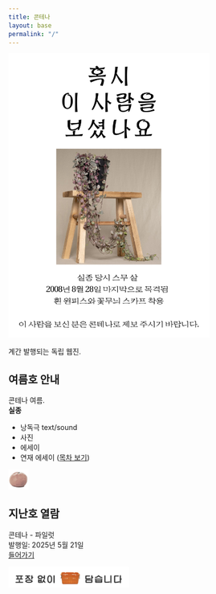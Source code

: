 ```yaml
---
title: 콘테나
layout: base
permalink: "/"
---
```


<img src="/images/missing_color.png" alt="실종신고" width="400">

계간 발행되는 독립 웹진.  
  
## 여름호 안내

콘테나 여름.  
**실종**

- 낭독극 text/sound  
- 사진  
- 에세이  
- 연재 에세이 ([목차 보기](/nameless))  
  
<img src="/images/contena_.png" alt="귤" width="40" />  

## 지난호 열람

콘테나 - 파일럿  
발행일: 2025년 5월 21일  
[들어가기](/0)  
  
<img src="/images/footer.png" alt="포장 없이 담습니다" width="240" />  
